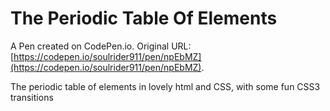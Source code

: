 # The Periodic Table Of Elements

A Pen created on CodePen.io. Original URL: [https://codepen.io/soulrider911/pen/npEbMZ](https://codepen.io/soulrider911/pen/npEbMZ).

The periodic table of elements in lovely html and CSS, with some fun CSS3 transitions